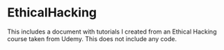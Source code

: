 # EthicalHacking
This includes a document with tutorials I created from an Ethical Hacking course taken from Udemy. This does not include any code.
